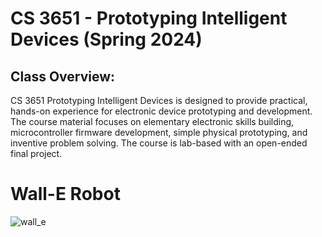 # CS 3651 - Prototyping Intelligent Devices (Spring 2024)
## Class Overview:
CS 3651 Prototyping Intelligent Devices is designed to provide practical, hands-on experience for electronic device prototyping and development. The course material focuses on elementary electronic skills building, microcontroller firmware development, simple physical prototyping, and inventive problem solving. The course is lab-based with an open-ended final project.

# Wall-E Robot
![wall_e](https://github.com/tle9/Wall-E-Robot/assets/148303927/3818fcf7-777b-4806-afa4-99c32b15e6c7)
